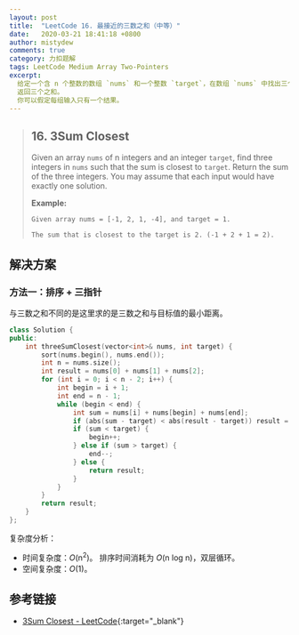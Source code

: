 ```yaml
---
layout: post
title:  "LeetCode 16. 最接近的三数之和（中等）"
date:   2020-03-21 18:41:18 +0800
author: mistydew
comments: true
category: 力扣题解
tags: LeetCode Medium Array Two-Pointers
excerpt:
  给定一个含 n 个整数的数组 `nums` 和一个整数 `target`，在数组 `nums` 中找出三个和最接近 `target` 的整数。
  返回三个之和。
  你可以假定每组输入只有一个结果。
---
```

> ## 16. 3Sum Closest
> 
> Given an array `nums` of n integers and an integer `target`, find three
> integers in `nums` such that the sum is closest to `target`. Return the sum of
> the three integers. You may assume that each input would have exactly one
> solution.
> 
> **Example:**
> 
> ```
> Given array nums = [-1, 2, 1, -4], and target = 1.
> 
> The sum that is closest to the target is 2. (-1 + 2 + 1 = 2).
> ```

## 解决方案

### 方法一：排序 + 三指针

与三数之和不同的是这里求的是三数之和与目标值的最小距离。

```cpp
class Solution {
public:
    int threeSumClosest(vector<int>& nums, int target) {
        sort(nums.begin(), nums.end());
        int n = nums.size();
        int result = nums[0] + nums[1] + nums[2];
        for (int i = 0; i < n - 2; i++) {
            int begin = i + 1;
            int end = n - 1;
            while (begin < end) {
                int sum = nums[i] + nums[begin] + nums[end];
                if (abs(sum - target) < abs(result - target)) result = sum;
                if (sum < target) {
                    begin++;
                } else if (sum > target) {
                    end--;
                } else {
                    return result;
                }
            }
        }
        return result;
    }
};
```

复杂度分析：
* 时间复杂度：*O*(n<sup>2</sup>)。
  排序时间消耗为 *O*(n log n)，双层循环。
* 空间复杂度：*O*(1)。

## 参考链接

* [3Sum Closest - LeetCode](https://leetcode.com/problems/3sum-closest/){:target="_blank"}
